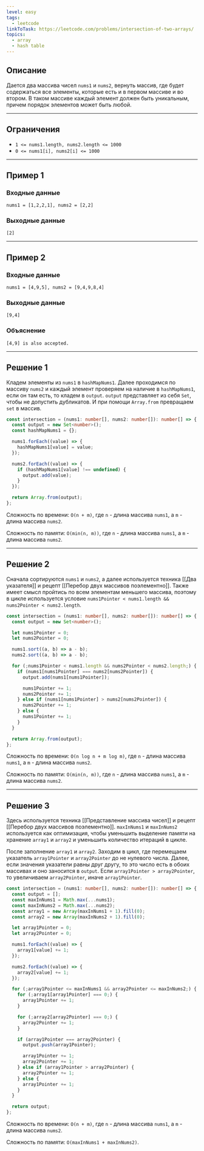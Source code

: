 ```yaml
---
level: easy
tags:
  - leetcode
linkToTask: https://leetcode.com/problems/intersection-of-two-arrays/
topics:
  - array
  - hash table
---
```

## Описание

Дается два массива чисел `nums1` и `nums2`, вернуть массив, где будет содержаться все элементы, которые есть и в первом массиве и во втором. В таком массиве каждый элемент должен быть уникальным, причем порядок элементов может быть любой.

---
## Ограничения

- `1 <= nums1.length, nums2.length <= 1000`
- `0 <= nums1[i], nums2[i] <= 1000`

---
## Пример 1

### Входные данные

```
nums1 = [1,2,2,1], nums2 = [2,2]
```
### Выходные данные

```
[2]
```

---
## Пример 2

### Входные данные

```
nums1 = [4,9,5], nums2 = [9,4,9,8,4]
```
### Выходные данные

```
[9,4]
```
### Объяснение

```
[4,9] is also accepted.
```

---
## Решение 1

Кладем элементы из `nums1` в `hashMapNums1`. Далее проходимся по массиву `nums2` и каждый элемент проверяем на наличие в `hashMapNums1`, если он там есть, то кладем в `output`. `output` представляет из себя `Set`, чтобы не допустить дубликатов. И при помощи `Array.from` превращаем `set` в массив.

```typescript
const intersection = (nums1: number[], nums2: number[]): number[] => {
  const output = new Set<number>();
  const hashMapNums1 = {};

  nums1.forEach((value) => {
    hashMapNums1[value] = value;
  });

  nums2.forEach((value) => {
    if (hashMapNums1[value] !== undefined) {
      output.add(value);
    }
  });

  return Array.from(output);
};
```

Сложность по времени: `O(n + m)`, где `n` - длина массива `nums1`, а `m` - длина массива `nums2`.

Сложность по памяти: `O(min(n, m))`, где `n` - длина массива `nums1`, а `m` - длина массива `nums2`.

---
## Решение 2

Сначала сортируются `nums1` и `nums2`, а далее используется техника [[Два указателя]] и рецепт [[Перебор двух массивов поэлементно]]. Также имеет смысл пройтись по всем элементам меньшего массива, поэтому в цикле используется условие `nums1Pointer < nums1.length && nums2Pointer < nums2.length`.

```typescript
const intersection = (nums1: number[], nums2: number[]): number[] => {
  const output = new Set<number>();

  let nums1Pointer = 0;
  let nums2Pointer = 0;

  nums1.sort((a, b) => a - b);
  nums2.sort((a, b) => a - b);

  for (;nums1Pointer < nums1.length && nums2Pointer < nums2.length;) {
    if (nums1[nums1Pointer] === nums2[nums2Pointer]) {
      output.add(nums1[nums1Pointer]);

      nums1Pointer += 1;
      nums2Pointer += 1;
    } else if (nums1[nums1Pointer] > nums2[nums2Pointer]) {
      nums2Pointer += 1;
    } else {
      nums1Pointer += 1;
    }
  }

  return Array.from(output);
};
```

Сложность по времени: `O(n log n + m log m)`, где `n` - длина массива `nums1`, а `m` - длина массива `nums2`.

Сложность по памяти: `O(min(n, m))`, где `n` - длина массива `nums1`, а `m` - длина массива `nums2`.

---
## Решение 3

Здесь используется техника [[Представление массива чисел]] и рецепт [[Перебор двух массивов поэлементно]]. `maxInNums1` и `maxInNums2` используется как оптимизация, чтобы уменьшить выделение памяти на хранение `array1` и `array2` и уменьшить количество итераций в цикле.

После заполнение `array1` и `array2`. Заходим в цикл, где перемещаем указатель `array1Pointer` и `array2Pointer` до не нулевого числа. Далее, если значения указатели равны друг другу, то это число есть в обоих массивах и оно заносится в `output`. Если `array1Pointer > array2Pointer`, то увеличиваем `array2Pointer`, иначе `array1Pointer`.

```typescript
const intersection = (nums1: number[], nums2: number[]): number[] => {
  const output = [];
  const maxInNums1 = Math.max(...nums1);
  const maxInNums2 = Math.max(...nums2);
  const array1 = new Array(maxInNums1 + 1).fill(0);
  const array2 = new Array(maxInNums2 + 1).fill(0);

  let array1Pointer = 0;
  let array2Pointer = 0;

  nums1.forEach((value) => {
    array1[value] += 1;
  });

  nums2.forEach((value) => {
    array2[value] += 1;
  });

  for (;array1Pointer <= maxInNums1 && array2Pointer <= maxInNums2;) {
    for (;array1[array1Pointer] === 0;) {
      array1Pointer += 1;
    }

    for (;array2[array2Pointer] === 0;) {
      array2Pointer += 1;
    }

    if (array1Pointer === array2Pointer) {
      output.push(array1Pointer);

      array1Pointer += 1;
      array2Pointer += 1;
    } else if (array1Pointer > array2Pointer) {
      array2Pointer += 1;
    } else {
      array1Pointer += 1;
    }
  }

  return output;
};
```

Сложность по времени: `O(n + m)`, где `n` - длина массива `nums1`, а `m` - длина массива `nums2`.

Сложность по памяти: `O(maxInNums1 + maxInNums2)`.